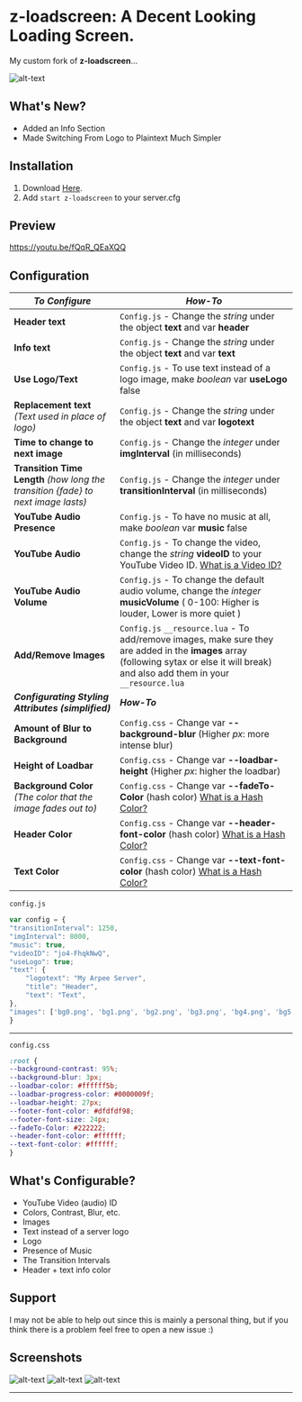 # z-loadscreen: A Decent Looking Loading Screen.
My custom fork of **z-loadscreen**...

![alt-text](https://github.com/How-Bout-No/z-loadscreen/blob/master/ss/ss1.png)

## __What's New?__
* Added an Info Section
* Made Switching From Logo to Plaintext Much Simpler
## __Installation__
1. Download [Here](z-loadscreen/archive/master.zip).
2. Add `start z-loadscreen` to your server.cfg
 ## __Preview__
 https://youtu.be/fQqR_QEaXQQ
## __Configuration__

| *To Configure* | *How-To* |
| ------- | ------ |
| **Header text** | `Config.js` - Change the *string* under the object **text** and var **header**  | 
| **Info text** | `Config.js` - Change the *string* under the object **text** and var **text**  |
| **Use Logo/Text** | `Config.js` - To use text instead of a logo image, make *boolean* var **useLogo** false  | 
| **Replacement text** *(Text used in place of logo)* | `Config.js` - Change the *string* under the object **text** and var **logotext**  | 
| **Time to change to next image** | `Config.js` - Change the *integer*  under **imgInterval** (in milliseconds)  |
| **Transition Time Length** *(how long the transition {fade} to next image lasts)*  | `Config.js` - Change the *integer*  under **transitionInterval** (in milliseconds)  |
| **YouTube Audio Presence** | `Config.js` - To have no music at all, make *boolean* var **music** false |
| **YouTube Audio** | `Config.js` - To change the video, change the *string*  **videoID** to your YouTube Video ID. [What is a Video ID?](https://docs.joeworkman.net/rapidweaver/stacks/youtube/video-id "What is a Video ID?") |
| **YouTube Audio Volume** | `Config.js` - To change the default audio volume, change the *integer*  **musicVolume** ( 0-100: Higher is louder, Lower is more quiet )  |
| **Add/Remove Images** | `Config.js` `__resource.lua` -  To add/remove images, make sure they are added in the **images** array (following sytax or else it will break) and also add them in your `__resource.lua` |
| ***Configurating Styling Attributes (simplified)*** |  ***How-To***  |
| **Amount of Blur to Background** | `Config.css` - Change var **--background-blur** (Higher *px*: more intense blur) |
| **Height of Loadbar** | `Config.css` - Change var **--loadbar-height** (Higher *px*: higher the loadbar) |
| **Background Color** *(The color that the image fades out to)* | `Config.css` - Change var **--fadeTo-Color** (hash color) [What is a Hash Color?](http://www.color-hex.com/ "What is a Hash Color?") |
| **Header Color** | `Config.css` - Change var **--header-font-color** (hash color) [What is a Hash Color?](http://www.color-hex.com/ "What is a Hash Color?") |
| **Text Color** | `Config.css` - Change var **--text-font-color** (hash color) [What is a Hash Color?](http://www.color-hex.com/ "What is a Hash Color?") |


`config.js`
```js
var config = {
"transitionInterval": 1250,
"imgInterval": 8000,
"music": true,
"videoID": "jo4-FhqkNwQ",
"useLogo": true;
"text": {
	"logotext": "My Arpee Server",
	"title": "Header",
	"text": "Text",
},
"images": ['bg0.png', 'bg1.png', 'bg2.png', 'bg3.png', 'bg4.png', 'bg5.png', 'bg6.png', 'bg7.png']
}
```
---
`config.css`
```css
:root {
--background-contrast: 95%;
--background-blur: 3px;
--loadbar-color: #ffffff5b;
--loadbar-progress-color: #0000009f;
--loadbar-height: 27px;
--footer-font-color: #dfdfdf98;
--footer-font-size: 24px;
--fadeTo-Color: #222222;
--header-font-color: #ffffff;
--text-font-color: #ffffff;
}
```
## __What's Configurable?__
- YouTube Video (audio) ID
- Colors, Contrast, Blur, etc.
- Images
- Text instead of a server logo
- Logo
- Presence of Music
- The Transition Intervals
- Header + text info color
## __Support__
I may not be able to help out since this is mainly a personal thing, but if you think there is a problem feel free to open a new issue :)

## __Screenshots__
![alt-text](https://github.com/How-Bout-No/z-loadscreen/blob/master/ss/ss2.png?raw=true)
![alt-text](https://github.com/How-Bout-No/z-loadscreen/blob/master/ss/ss3.png?raw=true)
![alt-text](https://github.com/How-Bout-No/z-loadscreen/blob/master/ss/ss1.png?raw=true)


-------
